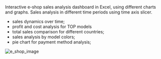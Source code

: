 Interactive e-shop sales analysis dashboard in Excel, using different charts and graphs.
Sales analysis in different time periods using time axis slicer.

- sales dynamics over time;
- profit and cost analysis for TOP models
- total sales comparison for different countries;
- sales analysis by model colors;
- pie chart for payment method analysis;
  

![e_shop_image](https://github.com/user-attachments/assets/04600815-a8ae-40ee-bad6-289274453669)





